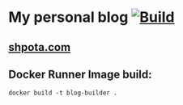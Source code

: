 My personal blog [![Build](https://github.com/Shpota/shpota.github.io/workflows/Build/badge.svg)](https://github.com/Shpota/shpota.github.io/actions)
================

## [shpota.com](https://shpota.com/)

## Docker Runner Image build:

```shell
docker build -t blog-builder .
```
